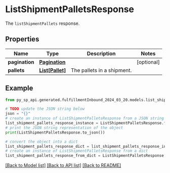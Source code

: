 # ListShipmentPalletsResponse

The `listShipmentPallets` response.

## Properties

Name | Type | Description | Notes
------------ | ------------- | ------------- | -------------
**pagination** | [**Pagination**](Pagination.md) |  | [optional] 
**pallets** | [**List[Pallet]**](Pallet.md) | The pallets in a shipment. | 

## Example

```python
from py_sp_api.generated.fulfillmentInbound_2024_03_20.models.list_shipment_pallets_response import ListShipmentPalletsResponse

# TODO update the JSON string below
json = "{}"
# create an instance of ListShipmentPalletsResponse from a JSON string
list_shipment_pallets_response_instance = ListShipmentPalletsResponse.from_json(json)
# print the JSON string representation of the object
print(ListShipmentPalletsResponse.to_json())

# convert the object into a dict
list_shipment_pallets_response_dict = list_shipment_pallets_response_instance.to_dict()
# create an instance of ListShipmentPalletsResponse from a dict
list_shipment_pallets_response_from_dict = ListShipmentPalletsResponse.from_dict(list_shipment_pallets_response_dict)
```
[[Back to Model list]](../README.md#documentation-for-models) [[Back to API list]](../README.md#documentation-for-api-endpoints) [[Back to README]](../README.md)



